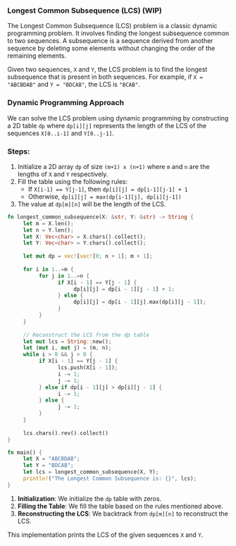 ### Longest Common Subsequence (LCS) (WIP)

The Longest Common Subsequence (LCS) problem is a classic dynamic programming problem. It involves finding the longest subsequence common to two sequences. A subsequence is a sequence derived from another sequence by deleting some elements without changing the order of the remaining elements.

Given two sequences, `X` and `Y`, the LCS problem is to find the longest subsequence that is present in both sequences. For example, if `X = "ABCBDAB"` and `Y = "BDCAB"`, the LCS is `"BCAB"`.

### Dynamic Programming Approach

We can solve the LCS problem using dynamic programming by constructing a 2D table `dp` where `dp[i][j]` represents the length of the LCS of the sequences `X[0..i-1]` and `Y[0..j-1]`.

### Steps:
1. Initialize a 2D array `dp` of size `(m+1) x (n+1)` where `m` and `n` are the lengths of `X` and `Y` respectively.
2. Fill the table using the following rules:
    - If `X[i-1] == Y[j-1]`, then `dp[i][j] = dp[i-1][j-1] + 1`
    - Otherwise, `dp[i][j] = max(dp[i-1][j], dp[i][j-1])`
3. The value at `dp[m][n]` will be the length of the LCS.

```rust
fn longest_common_subsequence(X: &str, Y: &str) -> String {
     let m = X.len();
     let n = Y.len();
     let X: Vec<char> = X.chars().collect();
     let Y: Vec<char> = Y.chars().collect();
     
     let mut dp = vec![vec![0; n + 1]; m + 1];
     
     for i in 1..=m {
          for j in 1..=n {
                if X[i - 1] == Y[j - 1] {
                     dp[i][j] = dp[i - 1][j - 1] + 1;
                } else {
                     dp[i][j] = dp[i - 1][j].max(dp[i][j - 1]);
                }
          }
     }
     
     // Reconstruct the LCS from the dp table
     let mut lcs = String::new();
     let (mut i, mut j) = (m, n);
     while i > 0 && j > 0 {
          if X[i - 1] == Y[j - 1] {
                lcs.push(X[i - 1]);
                i -= 1;
                j -= 1;
          } else if dp[i - 1][j] > dp[i][j - 1] {
                i -= 1;
          } else {
                j -= 1;
          }
     }
     
     lcs.chars().rev().collect()
}

fn main() {
     let X = "ABCBDAB";
     let Y = "BDCAB";
     let lcs = longest_common_subsequence(X, Y);
     println!("The Longest Common Subsequence is: {}", lcs);
}
```

1. **Initialization**: We initialize the `dp` table with zeros.
2. **Filling the Table**: We fill the table based on the rules mentioned above.
3. **Reconstructing the LCS**: We backtrack from `dp[m][n]` to reconstruct the LCS.

This implementation prints the LCS of the given sequences `X` and `Y`.

